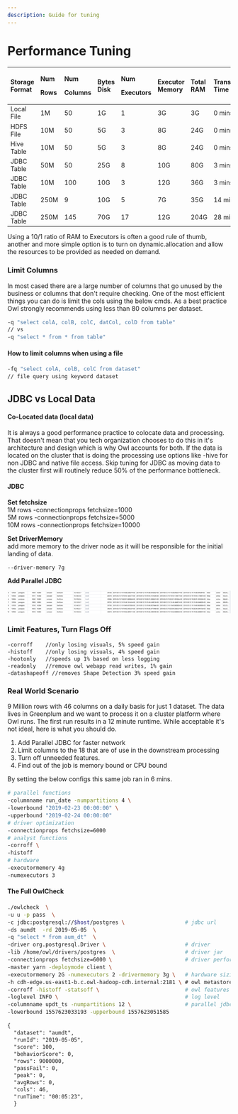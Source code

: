 ```yaml
---
description: Guide for tuning
---
```


# Performance Tuning

<table>
  <thead>
    <tr>
      <th style="text-align:left">Storage Format</th>
      <th style="text-align:left">
        <p>Num</p>
        <p>Rows</p>
      </th>
      <th style="text-align:left">
        <p>Num</p>
        <p>Columns</p>
      </th>
      <th style="text-align:left">Bytes Disk</th>
      <th style="text-align:left">
        <p>Num</p>
        <p>Executors</p>
      </th>
      <th style="text-align:left">Executor Memory</th>
      <th style="text-align:left">Total RAM</th>
      <th style="text-align:left">Transfer Time</th>
      <th style="text-align:left">Process Time</th>
    </tr>
  </thead>
  <tbody>
    <tr>
      <td style="text-align:left">Local File</td>
      <td style="text-align:left">1M</td>
      <td style="text-align:left">50</td>
      <td style="text-align:left">1G</td>
      <td style="text-align:left">1</td>
      <td style="text-align:left">3G</td>
      <td style="text-align:left">3G</td>
      <td style="text-align:left">0 mins</td>
      <td style="text-align:left">2 mins</td>
    </tr>
    <tr>
      <td style="text-align:left">HDFS File</td>
      <td style="text-align:left">10M</td>
      <td style="text-align:left">50</td>
      <td style="text-align:left">5G</td>
      <td style="text-align:left">3</td>
      <td style="text-align:left">8G</td>
      <td style="text-align:left">24G</td>
      <td style="text-align:left">0 mins</td>
      <td style="text-align:left">4 mins</td>
    </tr>
    <tr>
      <td style="text-align:left">Hive Table</td>
      <td style="text-align:left">10M</td>
      <td style="text-align:left">50</td>
      <td style="text-align:left">5G</td>
      <td style="text-align:left">3</td>
      <td style="text-align:left">8G</td>
      <td style="text-align:left">24G</td>
      <td style="text-align:left">0 mins</td>
      <td style="text-align:left">4 mins</td>
    </tr>
    <tr>
      <td style="text-align:left">JDBC Table</td>
      <td style="text-align:left">50M</td>
      <td style="text-align:left">50</td>
      <td style="text-align:left">25G</td>
      <td style="text-align:left">8</td>
      <td style="text-align:left">10G</td>
      <td style="text-align:left">80G</td>
      <td style="text-align:left">3 mins</td>
      <td style="text-align:left">8 mins</td>
    </tr>
    <tr>
      <td style="text-align:left">JDBC Table</td>
      <td style="text-align:left">10M</td>
      <td style="text-align:left">100</td>
      <td style="text-align:left">10G</td>
      <td style="text-align:left">3</td>
      <td style="text-align:left">12G</td>
      <td style="text-align:left">36G</td>
      <td style="text-align:left">3 mins</td>
      <td style="text-align:left">6 mins</td>
    </tr>
    <tr>
      <td style="text-align:left">JDBC Table</td>
      <td style="text-align:left">250M</td>
      <td style="text-align:left">9</td>
      <td style="text-align:left">10G</td>
      <td style="text-align:left">5</td>
      <td style="text-align:left">7G</td>
      <td style="text-align:left">35G</td>
      <td style="text-align:left">14 mins</td>
      <td style="text-align:left">15 mins</td>
    </tr>
    <tr>
      <td style="text-align:left">JDBC Table</td>
      <td style="text-align:left">250M</td>
      <td style="text-align:left">145</td>
      <td style="text-align:left">70G</td>
      <td style="text-align:left">17</td>
      <td style="text-align:left">12G</td>
      <td style="text-align:left">204G</td>
      <td style="text-align:left">28 mins</td>
      <td style="text-align:left">30 mins</td>
    </tr>
  </tbody>
</table>

Using a 10/1 ratio of RAM to Executors is often a good rule of thumb, another and more simple option is to turn on dynamic.allocation and allow the resources to be provided as needed on demand.  

### Limit Columns

In most cased there are a large number of columns that go unused by the business or columns that don't require checking.  One of the most efficient things you can do is limit the cols using the below cmds.  As a best practice Owl strongly recommends using less than 80 columns per dataset.

```bash
-q "select colA, colB, colC, datCol, colD from table"
// vs
-q "select * from * from table"
```

#### How to limit columns when using a file

```bash
-fq "select colA, colB, colC from dataset"
// file query using keyword dataset
```

## JDBC vs Local Data

#### Co-Located data  \(local data\)

It is always a good performance practice to colocate data and processing.  That doesn't mean that you tech organization chooses to do this in it's architecture and design which is why Owl accounts for both.  If the data is located on the cluster that is doing the processing use options like -hive for non JDBC and native file access.  Skip tuning for JDBC as moving data to the cluster first will routinely reduce 50% of the performance bottleneck.

#### JDBC

**Set fetchsize**   
1M rows   -connectionprops fetchsize=1000  
5M rows   -connectionprops fetchsize=5000  
10M rows   -connectionprops fetchsize=10000

**Set DriverMemory**  
add more memory to the driver node as it will be responsible for the initial landing of data.  


```text
--driver-memory 7g
```

**Add Parallel JDBC**

![](../.gitbook/assets/owl-parallel-jdbc.png)

### Limit Features, Turn Flags Off

```text
-corroff    //only losing visuals, 5% speed gain
-histoff    //only losing visuals, 4% speed gain 
-hootonly   //speeds up 1% based on less logging
-readonly   //remove owl webapp read writes, 1% gain
-datashapeoff //removes Shape Detection 3% speed gain
```

### Real World Scenario

9 Million rows with 46 columns on a daily basis for just 1 dataset.  The data lives in Greenplum and we want to process it on a cluster platform where Owl runs.  The first run results in a 12 minute runtime.  While acceptable it's not ideal, here is what you should do.

1. Add Parallel JDBC for faster network 
2. Limit columns to the 18 that are of use in the downstream processing
3. Turn off unneeded features. 
4. Find out of the job is memory bound or CPU bound

By setting the below configs this same job ran in 6 mins.

```bash
# parallel functions
-columnname run_date -numpartitions 4 \
-lowerbound "2019-02-23 00:00:00" \
-upperbound "2019-02-24 00:00:00"
# driver optimization
-connectionprops fetchsize=6000
# analyst functions
-corroff \
-histoff
# hardware
-executormemory 4g
-numexecutors 3
```

#### The Full OwlCheck

```bash
./owlcheck  \
-u u -p pass  \
-c jdbc:postgresql://$host/postgres \                   # jdbc url
-ds aumdt  -rd 2019-05-05  \
-q "select * from aum_dt"  \
-driver org.postgresql.Driver \                         # driver
-lib /home/owl/drivers/postgres  \                      # driver jar
-connectionprops fetchsize=6000 \                       # driver performance setting
-master yarn -deploymode client \
-executormemory 2G -numexecutors 2 -drivermemory 3g \   # hardware sizing
-h cdh-edge.us-east1-b.c.owl-hadoop-cdh.internal:2181 \ # owl metastore
-corroff -histoff -statsoff \                           # owl features 
-loglevel INFO \                                        # log level 
-columnname updt_ts -numpartitions 12 \                 # parallel jdbc
-lowerbound 1557623033193 -upperbound 1557623051585
```

```aspnet
{
  "dataset": "aumdt",
  "runId": "2019-05-05",
  "score": 100,
  "behaviorScore": 0,
  "rows": 9000000,
  "passFail": 0,
  "peak": 0,
  "avgRows": 0,
  "cols": 46,
  "runTime": "00:05:23",
  }
```

